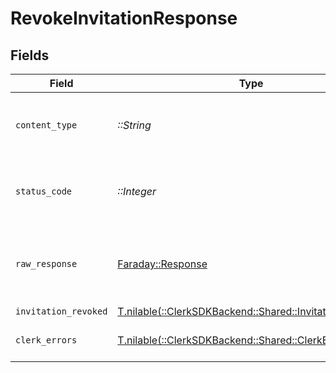 # RevokeInvitationResponse


## Fields

| Field                                                                                               | Type                                                                                                | Required                                                                                            | Description                                                                                         |
| --------------------------------------------------------------------------------------------------- | --------------------------------------------------------------------------------------------------- | --------------------------------------------------------------------------------------------------- | --------------------------------------------------------------------------------------------------- |
| `content_type`                                                                                      | *::String*                                                                                          | :heavy_check_mark:                                                                                  | HTTP response content type for this operation                                                       |
| `status_code`                                                                                       | *::Integer*                                                                                         | :heavy_check_mark:                                                                                  | HTTP response status code for this operation                                                        |
| `raw_response`                                                                                      | [Faraday::Response](https://www.rubydoc.info/gems/faraday/Faraday/Response)                         | :heavy_check_mark:                                                                                  | Raw HTTP response; suitable for custom response parsing                                             |
| `invitation_revoked`                                                                                | [T.nilable(::ClerkSDKBackend::Shared::InvitationRevoked)](../../models/shared/invitationrevoked.md) | :heavy_minus_sign:                                                                                  | Success                                                                                             |
| `clerk_errors`                                                                                      | [T.nilable(::ClerkSDKBackend::Shared::ClerkErrors)](../../models/shared/clerkerrors.md)             | :heavy_minus_sign:                                                                                  | Request was not successful                                                                          |